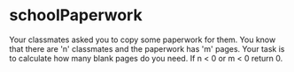 # schoolPaperwork
Your classmates asked you to copy some paperwork for them. You know that there are 'n' classmates and the paperwork has 'm' pages.  Your task is to calculate how many blank pages do you need. If n &lt; 0 or m &lt; 0 return 0.
